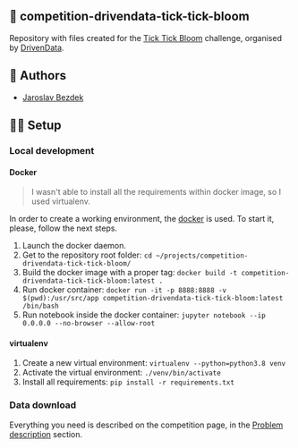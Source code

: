 ## :rocket: competition-drivendata-tick-tick-bloom

Repository with files created for the
[Tick Tick Bloom](https://www.drivendata.org/competitions/143/tick-tick-bloom/)
challenge, organised by [DrivenData](https://www.drivendata.org/).

## :pencil: Authors

- [Jaroslav Bezdek](https://www.github.com/jardabezdek)

## :construction_worker_man: Setup

### Local development

#### Docker

> I wasn't able to install all the requirements within docker image, so I used
virtualenv.

In order to create a working environment, the [docker](https://www.docker.com/)
is used. To start it, please, follow the next steps.

1. Launch the docker daemon.
1. Get to the repository root folder: `cd ~/projects/competition-drivendata-tick-tick-bloom/`
1. Build the docker image with a proper tag: `docker build -t competition-drivendata-tick-tick-bloom:latest .`
1. Run docker container: `docker run -it -p 8888:8888 -v $(pwd):/usr/src/app competition-drivendata-tick-tick-bloom:latest /bin/bash`
1. Run notebook inside the docker container: `jupyter notebook --ip 0.0.0.0 --no-browser --allow-root`

#### virtualenv

1. Create a new virtual environment: `virtualenv --python=python3.8 venv`
1. Activate the virtual environment: `./venv/bin/activate`
1. Install all requirements: `pip install -r requirements.txt`

### Data download

Everything you need is described on the competition page, in the
[Problem description](https://www.drivendata.org/competitions/143/tick-tick-bloom/page/650/)
section.

